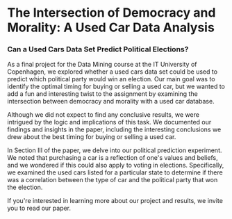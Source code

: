 # The Intersection of Democracy and Morality: A Used Car Data Analysis

### Can a Used Cars Data Set Predict Political Elections?

As a final project for the Data Mining course at the IT University of Copenhagen, we explored whether a used cars data set could be used to predict which political party would win an election. Our main goal was to identify the optimal timing for buying or selling a used car, but we wanted to add a fun and interesting twist to the assignment by examining the intersection between democracy and morality with a used car database.

Although we did not expect to find any conclusive results, we were intrigued by the logic and implications of this task. We documented our findings and insights in the paper, including the interesting conclusions we drew about the best timing for buying or selling a used car.

In Section III of the paper, we delve into our political prediction experiment. We noted that purchasing a car is a reflection of one's values and beliefs, and we wondered if this could also apply to voting in elections. Specifically, we examined the used cars listed for a particular state to determine if there was a correlation between the type of car and the political party that won the election.

If you're interested in learning more about our project and results, we invite you to read our paper.
